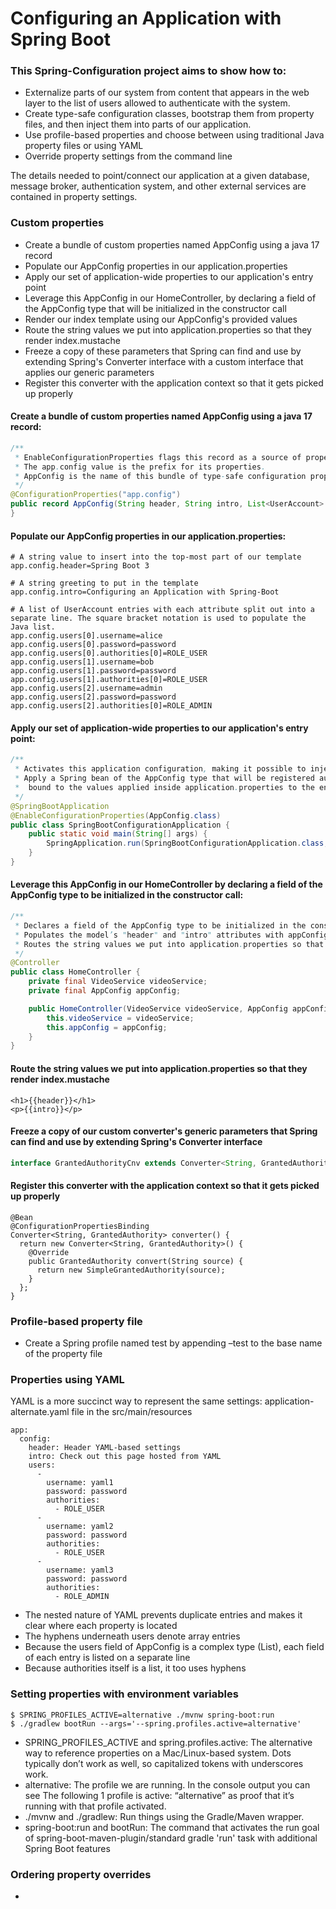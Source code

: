 # Configuring an Application with Spring Boot

### This Spring-Configuration project aims to show how to:
- Externalize parts of our system from content that appears in the web layer to the list of users allowed to authenticate with the system.
- Create type-safe configuration classes, bootstrap them from property files, and then inject them into parts of our application.
- Use profile-based properties and choose between using traditional Java property files or using YAML
- Override property settings from the command line

The details needed to point/connect our application at a given database, message broker, authentication system, and other external services are contained in property settings.

### Custom properties
- Create a bundle of custom properties named AppConfig using a java 17 record
- Populate our AppConfig properties in our application.properties
- Apply our set of application-wide properties to our application's entry point
- Leverage this AppConfig in our HomeController, by declaring a field of the AppConfig type that will be initialized in the constructor call
- Render our index template using our AppConfig's provided values
- Route the string values we put into application.properties so that they render index.mustache
- Freeze a copy of these parameters that Spring can find and use by extending Spring's Converter interface with a custom interface that applies our generic parameters
- Register this converter with the application context so that it gets picked up properly

#### Create a bundle of custom properties named AppConfig using a java 17 record:
```java
/**
 * EnableConfigurationProperties flags this record as a source of property settings.
 * The app.config value is the prefix for its properties.
 * AppConfig is the name of this bundle of type-safe configuration properties.
 */
@ConfigurationProperties("app.config")
public record AppConfig(String header, String intro, List<UserAccount> users) {
}
```

#### Populate our AppConfig properties in our application.properties:
```
# A string value to insert into the top-most part of our template
app.config.header=Spring Boot 3

# A string greeting to put in the template
app.config.intro=Configuring an Application with Spring-Boot

# A list of UserAccount entries with each attribute split out into a separate line. The square bracket notation is used to populate the Java list.
app.config.users[0].username=alice
app.config.users[0].password=password
app.config.users[0].authorities[0]=ROLE_USER
app.config.users[1].username=bob
app.config.users[1].password=password
app.config.users[1].authorities[0]=ROLE_USER
app.config.users[2].username=admin
app.config.users[2].password=password
app.config.users[2].authorities[0]=ROLE_ADMIN
```

#### Apply our set of application-wide properties to our application's entry point:
```java
/**
 * Activates this application configuration, making it possible to inject into any Spring bean.
 * Apply a Spring bean of the AppConfig type that will be registered automatically in the application context,
 *  bound to the values applied inside application.properties to the entry point for our application
 */
@SpringBootApplication
@EnableConfigurationProperties(AppConfig.class)
public class SpringBootConfigurationApplication {
    public static void main(String[] args) {
        SpringApplication.run(SpringBootConfigurationApplication.class, args);
    }
}
```

#### Leverage this AppConfig in our HomeController by declaring a field of the AppConfig type to be initialized in the constructor call:
```java
/**
 * Declares a field of the AppConfig type to be initialized in the constructor call.
 * Populates the model’s "header" and "intro" attributes with appConfig.intro() and appConfig.header().
 * Routes the string values we put into application.properties so that they render index.mustache
 */
@Controller
public class HomeController {
    private final VideoService videoService;
    private final AppConfig appConfig;

    public HomeController(VideoService videoService, AppConfig appConfig) {
        this.videoService = videoService;
        this.appConfig = appConfig;
    }
}
```

#### Route the string values we put into application.properties so that they render index.mustache
```
<h1>{{header}}</h1> 
<p>{{intro}}</p>
```

#### Freeze a copy of our custom converter's generic parameters that Spring can find and use by extending Spring's Converter interface
```java
interface GrantedAuthorityCnv extends Converter<String, GrantedAuthority> {}
```

#### Register this converter with the application context so that it gets picked up properly
```
@Bean 
@ConfigurationPropertiesBinding 
Converter<String, GrantedAuthority> converter() { 
  return new Converter<String, GrantedAuthority>() { 
    @Override 
    public GrantedAuthority convert(String source) { 
      return new SimpleGrantedAuthority(source); 
    } 
  }; 
}
```

### Profile-based property file
- Create a Spring profile named test by appending –test to the base name of the property file

### Properties using YAML
YAML is a more succinct way to represent the same settings: application-alternate.yaml file in the src/main/resources 
```
app:
  config:
    header: Header YAML-based settings
    intro: Check out this page hosted from YAML
    users:
      -
        username: yaml1
        password: password
        authorities:
          - ROLE_USER
      -
        username: yaml2
        password: password
        authorities:
          - ROLE_USER
      -
        username: yaml3
        password: password
        authorities:
          - ROLE_ADMIN
```
- The nested nature of YAML prevents duplicate entries and makes it clear where each property is located
- The hyphens underneath users denote array entries
- Because the users field of AppConfig is a complex type (List<UserAccount>), each field of each entry is listed on a separate line
- Because authorities itself is a list, it too uses hyphens

### Setting properties with environment variables

```
$ SPRING_PROFILES_ACTIVE=alternative ./mvnw spring-boot:run
$ ./gradlew bootRun --args='--spring.profiles.active=alternative'
```
- SPRING_PROFILES_ACTIVE and spring.profiles.active: The alternative way to reference properties on a Mac/Linux-based system. Dots typically don’t work as well, so capitalized tokens with underscores work.
- alternative: The profile we are running. In the console output you can see The following 1 profile is active: “alternative” as proof that it’s running with that profile activated.
- ./mvnw and ./gradlew: Run things using the Gradle/Maven wrapper.
- spring-boot:run and bootRun: The command that activates the run goal of spring-boot-maven-plugin/standard gradle 'run' task with additional Spring Boot features

### Ordering property overrides
-
